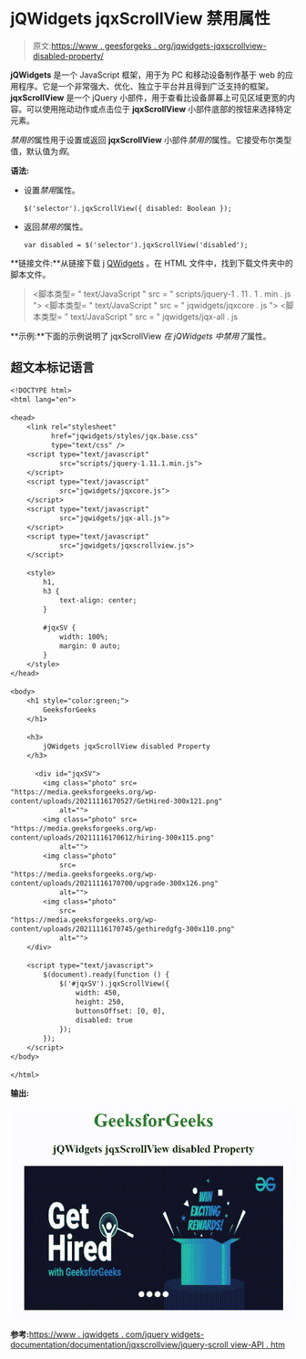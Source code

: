 # jQWidgets jqxScrollView 禁用属性

> 原文:[https://www . geesforgeks . org/jqwidgets-jqxscrollview-disabled-property/](https://www.geeksforgeeks.org/jqwidgets-jqxscrollview-disabled-property/)

**jQWidgets** 是一个 JavaScript 框架，用于为 PC 和移动设备制作基于 web 的应用程序。它是一个非常强大、优化、独立于平台并且得到广泛支持的框架。 **jqxScrollView** 是一个 jQuery 小部件，用于查看比设备屏幕上可见区域更宽的内容。可以使用拖动动作或点击位于 **jqxScrollView** 小部件底部的按钮来选择特定元素。

*禁用的*属性用于设置或返回 **jqxScrollView** 小部件*禁用的*属性。它接受布尔类型值，默认值为*假*。

**语法:**

*   设置*禁用*属性。

    ```
    $('selector').jqxScrollView({ disabled: Boolean });
    ```

*   返回*禁用的*属性。

    ```
    var disabled = $('selector').jqxScrollView('disabled');
    ```

**链接文件:**从链接下载 j [QWidgets](https://www.jqwidgets.com/download/) 。在 HTML 文件中，找到下载文件夹中的脚本文件。

> <link rel="”stylesheet”" href="”jqwidgets/styles/jqx.base.css”" type="”text/css”">
> <脚本类型= " text/JavaScript " src = " scripts/jquery-1 . 11 . 1 . min . js "></脚本类型>
> <脚本类型= " text/JavaScript " src = " jqwidgets/jqxcore . js "></脚本类型>
> <脚本类型= " text/JavaScript " src = " jqwidgets/jqx-all . js

**示例:**下面的示例说明了 jqxScrollView *在 jQWidgets 中禁用了*属性。

## 超文本标记语言

```
<!DOCTYPE html>
<html lang="en">

<head>
    <link rel="stylesheet"
          href="jqwidgets/styles/jqx.base.css" 
          type="text/css" />
    <script type="text/javascript" 
            src="scripts/jquery-1.11.1.min.js">
    </script>
    <script type="text/javascript" 
            src="jqwidgets/jqxcore.js">
    </script>
    <script type="text/javascript" 
            src="jqwidgets/jqx-all.js">
    </script>
    <script type="text/javascript" 
            src="jqwidgets/jqxscrollview.js">
    </script>

    <style>
        h1,
        h3 {
            text-align: center;
        }

        #jqxSV {
            width: 100%;
            margin: 0 auto;
        }
    </style>
</head>

<body>
    <h1 style="color:green;">
        GeeksforGeeks
    </h1>

    <h3>
        jQWidgets jqxScrollView disabled Property
    </h3>

      <div id="jqxSV">
        <img class="photo" src=
"https://media.geeksforgeeks.org/wp-content/uploads/20211116170527/GetHired-300x121.png"
            alt="">
        <img class="photo" src=
"https://media.geeksforgeeks.org/wp-content/uploads/20211116170612/hiring-300x115.png"
            alt="">
        <img class="photo"
            src=
"https://media.geeksforgeeks.org/wp-content/uploads/20211116170700/upgrade-300x126.png"
            alt="">
        <img class="photo"
            src=
"https://media.geeksforgeeks.org/wp-content/uploads/20211116170745/gethiredgfg-300x110.png"
            alt="">
    </div>

    <script type="text/javascript">
        $(document).ready(function () {
            $('#jqxSV').jqxScrollView({
                width: 450,
                height: 250,
                buttonsOffset: [0, 0],
                disabled: true
            });
        });
    </script>
</body>

</html>
```

**输出:**

![](img/5aa7bf22c85078e47b71b96abb74b091.png)

**参考:**[https://www . jqwidgets . com/jquery widgets-documentation/documentation/jqxscrollview/jquery-scroll view-API . htm](https://www.jqwidgets.com/jquery-widgets-documentation/documentation/jqxscrollview/jquery-scrollview-api.htm)